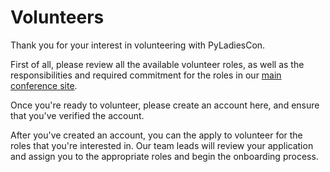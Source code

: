 # Volunteers

Thank you for your interest in volunteering with PyLadiesCon.

First of all, please review all the available volunteer roles, as well as the responsibilities and required commitment
for the roles in our [main conference site](https://conference.pyladies.com/docs/).

Once you're ready to volunteer, please create an account here, and ensure that you've verified the account.

After you've created an account, you can the apply to volunteer for the roles that you're interested in.
Our team leads will review your application and assign you to the appropriate roles and begin the onboarding process.



